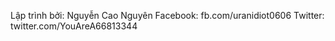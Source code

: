 Lập trình bởi: Nguyễn Cao Nguyên
Facebook: fb.com/uranidiot0606
Twitter: twitter.com/YouAreA66813344
